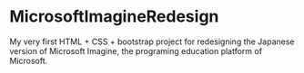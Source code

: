 # MicrosoftImagineRedesign
My very first HTML + CSS + bootstrap project for redesigning the Japanese version of Microsoft Imagine, the programing education platform of Microsoft.
